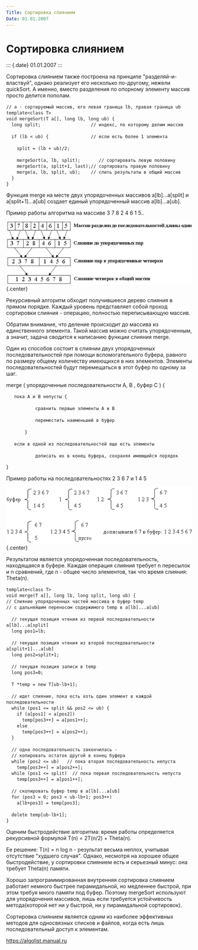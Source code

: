 ```yaml
---
Title: Сортировка слиянием
Date: 01.01.2007
---
```



Сортировка слиянием
===================

::: {.date}
01.01.2007
:::

Сортировка слиянием также построена на принципе \"разделяй-и-властвуй\",
однако реализует его несколько по-другому, нежели quickSort. А именно,
вместо разделения по опорному элементу массив просто делится пополам.

    // a - сортируемый массив, его левая граница lb, правая граница ub
    template<class T>
    void mergeSort(T a[], long lb, long ub) { 
      long split;                   // индекс, по которому делим массив
     
      if (lb < ub) {                // если есть более 1 элемента
     
        split = (lb + ub)/2;
     
        mergeSort(a, lb, split);       // сортировать левую половину 
        mergeSort(a, split+1, last);// сортировать правую половину 
        merge(a, lb, split, ub);    // слить результаты в общий массив
      }
    }

Функция merge на месте двух упорядоченных массивов a\[lb\]...a\[split\]
и a\[split+1\]...a\[ub\] создает единый упорядоченный массив
a\[lb\]...a\[ub\].

Пример работы алгоритма на массиве 3 7 8 2 4 6 1 5..

![clip0145](clip0145.gif){.center}

Рекурсивный алгоритм обходит получившееся дерево слияния в прямом
порядке. Каждый уровень представляет собой проход сортировки слияния -
операцию, полностью переписывающую массив.

Обратим внимание, что деление происходит до массива из единственного
элемента. Такой массив можно считать упорядоченным, а значит, задача
сводится к написанию функции слияния merge.

Один из способов состоит в слиянии двух упорядоченных
последовательностей при помощи вспомогательного буфера, равного по
размеру общему количеству имеющихся в них элементов. Элементы
последовательностей будут перемещаться в этот буфер по одному за шаг.

merge ( упорядоченные последовательности A, B , буфер C ) {

       пока A и B непусты {

               cравнить первые элементы A и B

               переместить наименьший в буфер

           }

       если в одной из последовательностей еще есть элементы

               дописать их в конец буфера, сохраняя имеющийся порядок

}

Пример работы на последовательностях 2 3 6 7 и 1 4 5

![clip0146](clip0146.gif){.center}

Результатом является упорядоченная последовательность, находящаяся в
буфере. Каждая операция слияния требует n пересылок и n сравнений,
где n - общее число элементов, так что время слияния: Theta(n).

    template<class T>
    void merge(T a[], long lb, long split, long ub) {
    // Слияние упорядоченных частей массива в буфер temp
    // с дальнейшим переносом содержимого temp в a[lb]...a[ub]
     
      // текущая позиция чтения из первой последовательности a[lb]...a[split]
      long pos1=lb;
     
      // текущая позиция чтения из второй последовательности a[split+1]...a[ub]
      long pos2=split+1;
     
      // текущая позиция записи в temp
      long pos3=0;  
     
      T *temp = new T[ub-lb+1];
     
      // идет слияние, пока есть хоть один элемент в каждой последовательности
      while (pos1 <= split && pos2 <= ub) {
        if (a[pos1] < a[pos2])
          temp[pos3++] = a[pos1++];
        else
          temp[pos3++] = a[pos2++];
      }
     
      // одна последовательность закончилась - 
      // копировать остаток другой в конец буфера 
      while (pos2 <= ub)   // пока вторая последовательность непуста 
        temp[pos3++] = a[pos2++];
      while (pos1 <= split)  // пока первая последовательность непуста
        temp[pos3++] = a[pos1++];
     
      // скопировать буфер temp в a[lb]...a[ub]
      for (pos3 = 0; pos3 < ub-lb+1; pos3++)
        a[lb+pos3] = temp[pos3];
     
      delete temp[ub-lb+1];
    }

Оценим быстродействие алгоритма: время работы определяется рекурсивной
формулой T(n) = 2T(n/2) + Theta(n).

Ее решение: T(n) = n log n - результат весьма неплох, учитывая
отсутствие \"худшего случая\". Однако, несмотря на хорошее общее
быстродействие, у сортировки слиянием есть и серьезный минус: она
требует Theta(n) памяти.

Хорошо запрограммированная внутренняя сортировка слиянием работает
немного быстрее пирамидальной, но медленнее быстрой, при этом требуя
много памяти под буфер. Поэтому mergeSort используют для упорядочения
массивов, лишь если требуется устойчивость метода(которой нет ни у
быстрой, ни у пирамидальной сортировок).

Сортировка слиянием является одним из наиболее эффективных методов для
односвязных списков и файлов, когда есть лишь последовательный доступ к
элементам.

<https://algolist.manual.ru>
